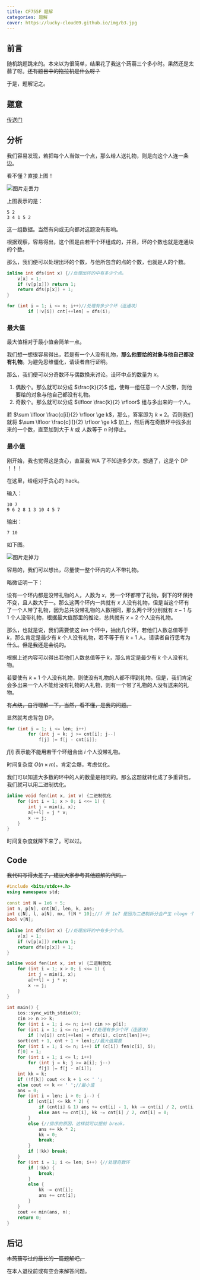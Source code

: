 ```yaml
---
title: CF755F 题解
categories: 题解
cover: https://lucky-cloud09.github.io/img/b3.jpg
---
```



## 前言

随机跳题跳来的。本来以为很简单，结果花了我这个蒟蒻三个多小时。果然还是太蒻了呀。~~还有题目中的拖拉机是什么呀？~~

于是，题解记之。

## 题意

[传送门](https://www.luogu.com.cn/problem/CF755F)

## 分析

我们容易发现，若把每个人当做一个点，那么给人送礼物，则是向这个人连一条边。

看不懂？直接上图！

![图片走丢力](https://lucky-cloud09.github.io/img/8s1av0ww.png)

上图表示的是：

```
5 2
3 4 1 5 2
```
这一组数据。当然有向或无向都对这题没有影响。

根据观察，容易得出，这个图是由若干个环组成的，并且，环的个数也就是连通块的个数。

那么，我们便可以处理出环的个数，与他所包含的点的个数，也就是人的个数。

```cpp
inline int dfs(int x) {//处理出环的中有多少个点。
    v[x] = 1;
    if (v[p[x]]) return 1;
    return dfs(p[x]) + 1;
}
```

```cpp
for (int i = 1; i <= n; i++)//处理有多少个环（连通块）
        if (!v[i]) cnt[++len] = dfs(i);
```

### 最大值

最大值相对于最小值会简单一点。

我们想一想很容易得出，若是有一个人没有礼物，**那么他要给的对象与他自己都没有礼物**。为避免思维僵化，请读者自行证明。

那么，我们便可以分奇数环与偶数换来讨论。设环中点的数量为 $x$。

1. 偶数个。那么就可以分成 $\frac{k}{2}$ 组，使每一组任意一个人没带，则他要给的对象与他自己都没有礼物。
1. 奇数个。那么就可以分成 $\lfloor \frac{k}{2} \rfloor$ 组与多出来的一个人。

若 $\sum \lfloor \frac{c[i]}{2} \rfloor \ge k$，那么，答案即为 $k \times 2$。否则我们就将 $\sum \lfloor \frac{c[i]}{2} \rfloor \ge k$ 加上，然后再在奇数环中找多出来的一个数，直至加到大于 $k$ 或 人数等于 $n$ 时停止。

### 最小值

刚开始，我也觉得这是贪心，直至我 WA 了不知道多少次，想通了，这是个 DP ！！！

在这里，给组对于贪心的 hack。

输入：
```
10 7
9 6 2 8 1 3 10 4 5 7
```
输出：
```
7 10
```
如下图。

![图片走掉力](https://lucky-cloud09.github.io/img/ahvmr3tu.png)

容易的，我们可以想出，尽量使一整个环内的人不带礼物。

略微证明一下：

设有一个环内都是没带礼物的人，人数为 $x$，另一个环都带了礼物，剩下的环保持不变，且人数大于一。那么这两个环内一共就有 $x$ 人没有礼物，但是当这个环有了一个人带了礼物，因为总共没带礼物的人数相同，那么两个环分别就有 $x - 1$ 与 $1$ 个人没带礼物，根据最大值那里的推论，总共就有 $x + 2$ 个人没有礼物。

那么，也就是说，我们需要使这 $len$ 个环中，抽出几个环，若他们人数总值等于 $k$，那么肯定是最少有 $k$ 个人没有礼物，若不等于有 $k + 1$ 人。请读者自行思考为什么。~~但是我还是会说的~~。

根据上述内容可以得出若他们人数总值等于 $k$，那么肯定是最少有 $k$ 个人没有礼物。

若要使有 $k + 1$ 个人没有礼物，则使没有礼物的人都不得到礼物。但是，我们肯定会多出来一个人不能给没有礼物的人礼物，则有一个带了礼物的人没有送来的礼物。

~~有点绕，自行理解一下，当然，看不懂，是我的问题。~~

显然就考虑背包 DP。

```cpp
for (int i = 1; i <= len; i++)
        for (int j = k; j >= cnt[i]; j--)
            f[j] |= f[j - cnt[i]];
```
$f[i]$ 表示能不能用若干个环组合出 $i$ 个人没带礼物。

时间复杂度 $O(n \times m)$。肯定会爆，考虑优化。

我们可以知道大多数的环中的人的数量是相同的。那么这题就转化成了多重背包，我们就可以用二进制优化。

```cpp
inline void fen(int x, int v) {二进制优化
    for (int i = 1; x > 0; i <<= 1) {
        int j = min(i, x);
        a[++l] = j * v;
        x -= j;
    }
}
```

时间复杂度就降下来了。可以过。

## Code
~~我代码写得太差了，建议大家参考其他题解的代码。~~
```cpp
#include <bits/stdc++.h>
using namespace std;
 
const int N = 1e6 + 5;
int n, p[N], cnt[N], len, k, ans;
int c[N], l, a[N], mx, f[N * 10];//f 开 1e7 是因为二进制拆分会产生 nlogn 个数。但到不了极限。
bool v[N];
 
inline int dfs(int x) {//处理出环的中有多少个点。
    v[x] = 1;
    if (v[p[x]]) return 1;
    return dfs(p[x]) + 1;
}

inline void fen(int x, int v) {二进制优化
    for (int i = 1; x > 0; i <<= 1) {
        int j = min(i, x);
        a[++l] = j * v;
        x -= j;
    }
}
 
int main() {
    ios::sync_with_stdio(0);
    cin >> n >> k;
    for (int i = 1; i <= n; i++) cin >> p[i];
    for (int i = 1; i <= n; i++)//处理有多少个环（连通块）
        if (!v[i]) cnt[++len] = dfs(i), c[cnt[len]]++;
    sort(cnt + 1, cnt + 1 + len);//最大值需要
    for (int i = 1; i <= n; i++) if (c[i]) fen(c[i], i);
    f[0] = 1;
    for (int i = 1; i <= l; i++)
        for (int j = k; j >= a[i]; j--)
            f[j] |= f[j - a[i]];
    int kk = k;
    if (!f[k]) cout << k + 1 << ' ';
    else cout << k << ' ';//最小值
    ans = 0;
    for (int i = len; i > 0; i--) {
        if (cnt[i] <= kk * 2) {
            if (cnt[i] & 1) ans += cnt[i] - 1, kk -= cnt[i] / 2, cnt[i] = 1;
            else ans += cnt[i], kk -= cnt[i] / 2, cnt[i] = 0;
        }
        else {//排序的原因，这样就可以提前 break。
            ans += kk * 2;
            kk = 0;
            break;
        }
        if (!kk) break;
    }
    for (int i = 1; i <= len; i++) {//处理奇数环
        if (!kk) {
            break;
        }
        else {
            kk -= cnt[i];
            ans += cnt[i];
        }
    }
    cout << min(ans, n);
    return 0;
}
```
## 后记
~~本蒟蒻写过的最长的一篇题解吧。~~

在本人退役前或有空会来解答问题。